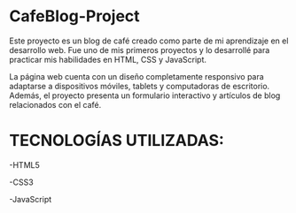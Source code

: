 # CafeBlog-Project
Este proyecto es un blog de café creado como parte de mi aprendizaje en el desarrollo web. Fue uno de mis primeros proyectos y lo desarrollé para practicar mis habilidades en HTML, CSS y JavaScript.

La página web cuenta con un diseño completamente responsivo para adaptarse a dispositivos móviles, tablets y computadoras de escritorio. Además, el proyecto presenta un formulario interactivo y artículos de blog relacionados con el café.


# TECNOLOGÍAS UTILIZADAS:

-HTML5

-CSS3

-JavaScript

